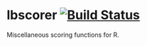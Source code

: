 lbscorer [![Build Status](https://travis-ci.org/lbraglia/lbscorer.svg)](https://travis-ci.org/lbraglia/lbscorer)
========

Miscellaneous scoring functions for R.
